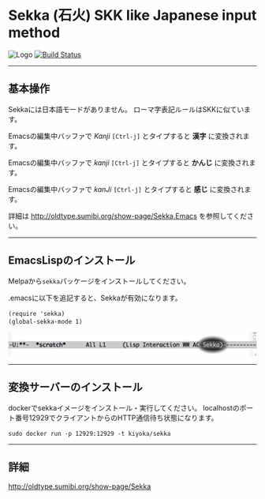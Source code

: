 # Sekka (石火) SKK like Japanese input method

![Logo]( https://photos-5.dropbox.com/t/2/AAArBt5XptvNq-LYf7wiiQMCrC7trLLin6dweS1-GRn_sg/12/3870066/jpeg/32x32/1/_/1/2/iStock_000016378483XTiny.jpg/EIrI9AIYyJofIAIoAg/hjx9DTHsdwnSIXY57hM5FXbOPTbpikUYgPoVn_-doBs?size=2048x1536&size_mode=3 )  [![Build Status](https://travis-ci.org/kiyoka/sekka.svg?branch=master)](https://travis-ci.org/kiyoka/sekka)

----

## 基本操作

Sekkaには日本語モードがありません。
ローマ字表記ルールはSKKに似ています。

   Emacsの編集中バッファで _Kanji_ `[Ctrl-j]` とタイプすると **漢字** に変換されます。
   
   Emacsの編集中バッファで _kanji_ `[Ctrl-j]` とタイプすると **かんじ** に変換されます。
   
   Emacsの編集中バッファで _kanJi_ `[Ctrl-j]` とタイプすると **感じ** に変換されます。

詳細は <http://oldtype.sumibi.org/show-page/Sekka.Emacs> を参照してください。

----

## EmacsLispのインストール

Melpaから`sekka`パッケージをインストールしてください。

.emacsに以下を追記すると、Sekkaが有効になります。

    (require 'sekka)
    (global-sekka-mode 1)

![enabled]( ./doc/img/sekka.modeline.png )

----

## 変換サーバーのインストール

dockerでsekkaイメージをインストール・実行してください。
localhostのポート番号12929でクライアントからのHTTP通信待ち状態になります。

    sudo docker run -p 12929:12929 -t kiyoka/sekka

----

## 詳細
 <http://oldtype.sumibi.org/show-page/Sekka>

